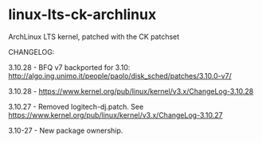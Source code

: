 linux-lts-ck-archlinux
======================

ArchLinux LTS kernel, patched with the CK patchset

CHANGELOG:
  
  3.10.28 - BFQ v7 backported for 3.10: http://algo.ing.unimo.it/people/paolo/disk_sched/patches/3.10.0-v7/

  3.10.28 - https://www.kernel.org/pub/linux/kernel/v3.x/ChangeLog-3.10.28

  3.10.27 - Removed logitech-dj.patch. See https://www.kernel.org/pub/linux/kernel/v3.x/ChangeLog-3.10.27
  
  3.10-27 - New package ownership.

